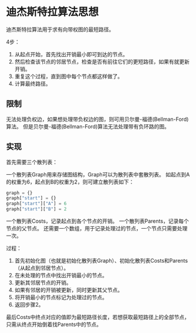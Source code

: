 <!--
 * @Author: ZhXZhao
 * @Date: 2020-10-30 16:55:21
 * @LastEditors: ZhXZhao
 * @LastEditTime: 2020-10-30 19:28:45
 * @Description:
-->
# 迪杰斯特拉算法思想

迪杰斯特拉算法用于求有向带权图的最短路径。

4步：
1. 从起点开始，首先找出开销最小即可到达的节点。
2. 然后检查该节点的邻居节点，检查是否有前往它们的更短路径，如果有就更新开销。
3. 重复这个过程，直到图中每个节点都这样做了。
4. 计算最终路径。

## 限制
无法处理负权边，如果想处理带负权边的图，则可用贝尔曼-福德(Bellman-Ford)算法。
但是贝尔曼-福德(Bellman-Ford)算法无法处理带有负环路的图。

## 实现
首先需要三个散列表：

一个散列表Graph用来存储图结构，Graph可以为散列表中套散列表。
如起点到A的权重为6，起点到B的权重为2，则可建立散列表如下：
```python
graph = {}
graph["start"] = {}
graph["start"]["A"] = 6
graph["start"]["B"] = 2
```

一个散列表Costs，记录起点到各个节点的开销。
一个散列表Parents，记录每个节点的父节点。
还需要一个数组，用于记录处理过的节点，一个节点只需要处理一次。

过程：
1. 首先初始化图（也就是初始化散列表Graph）、初始化散列表Costs和Parents（从起点到邻居节点）。
2. 在未处理的节点中找出开销最小的节点。
3. 更新其邻居节点的开销。
4. 如果有邻居的开销被更新，同时更新其父节点。
5. 将开销最小的节点标记为处理过的节点。
6. 返回步骤2。

最后Costs中终点对应的值即为最短路径长度，若想获取最短路径上的全部节点，只需从终点开始倒着找Parents中的节点。
